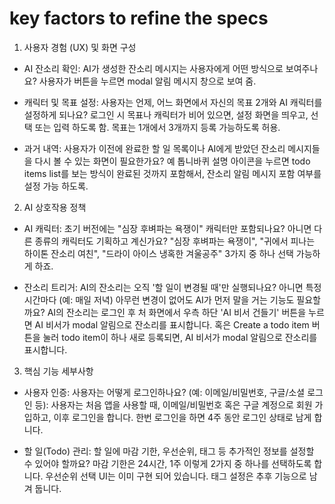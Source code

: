 # key factors to refine the specs

1. 사용자 경험 (UX) 및 화면 구성

- AI 잔소리 확인: AI가 생성한 잔소리 메시지는 사용자에게 어떤 방식으로 보여주나요? 사용자가 버튼을 누르면 modal 알림 메시지 창으로 보여 줌.

- 캐릭터 및 목표 설정: 사용자는 언제, 어느 화면에서 자신의 목표 2개와 AI 캐릭터를 설정하게 되나요? 로그인 시 목표나 캐릭터가 비어 있으면, 설정 화면을 띄우고, 선택 또는 입력 하도록 함. 목표는 1개에서 3개까지 등록 가능하도록 허용.

- 과거 내역: 사용자가 이전에 완료한 할 일 목록이나 AI에게 받았던 잔소리 메시지들을 다시 볼 수 있는 화면이 필요한가요? 예 톱니바퀴 설명 아이콘을 누르면 todo items list를 보는 방식이 완료된 것까지 포함해서, 잔소리 알림 메시지 포함 여부를 설정 가능 하도록.

2. AI 상호작용 정책
- AI 캐릭터: 초기 버전에는 "심장 후벼파는 욕쟁이" 캐릭터만 포함되나요? 아니면 다른 종류의 캐릭터도 기획하고 계신가요? "심장 후벼파는 욕쟁이", "귀에서 피나는 하이톤 잔소리 여친", "드라이 아이스 냉혹한 겨울공주" 3가지 중 하나 선택 가능하게 하죠.

- 잔소리 트리거: AI의 잔소리는 오직 '할 일이 변경될 때'만 실행되나요? 아니면 특정 시간마다 (예: 매일 저녁) 아무런 변경이 없어도 AI가 먼저 말을 거는 기능도 필요할까요? AI의 잔소리는 로그인 후 처 화면에서 우측 하단 'AI 비서 건들기' 버튼을 누르면 AI 비서가 modal 알림으로 잔소리를 표시합니다. 혹은 Create a todo item 버튼을 눌러 todo item이 하나 새로 등록되면, AI 비서가 modal 알림으로 잔소리를 표시합니다. 

3. 핵심 기능 세부사항
- 사용자 인증: 사용자는 어떻게 로그인하나요? (예: 이메일/비밀번호, 구글/소셜 로그인 등):
사용자는 처음 앱을 사용할 때, 이메일/비밀번호 혹은 구글 계정으로 회원 가입하고, 이후 로그인을 합니다. 한번 로그인을 하면 4주 동안 로그인 상태로 남게 합니다.

- 할 일(Todo) 관리: 할 일에 마감 기한, 우선순위, 태그 등 추가적인 정보를 설정할 수 있어야 할까요? 마감 기한은 24시간, 1주 이렇게 2가지 중 하나를 선택하도록 합니다. 우선순위 선택 UI는 이미 구현 되어 있습니다. 태그 설정은 추후 기능으로 남겨 둡니다.